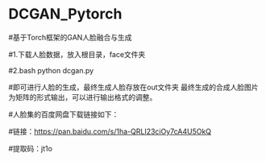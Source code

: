 # DCGAN_Pytorch

#基于Torch框架的GAN人脸融合与生成

#1.下载人脸数据，放入根目录，face文件夹

#2.bash
   python dcgan.py 

#即可进行人脸的生成，最终生成人脸存放在out文件夹
最终生成的合成人脸图片为矩阵的形式输出，可以进行输出格式的调整。

#人脸集的百度网盘下载链接如下：

#链接：https://pan.baidu.com/s/1ha-QRLI23ciOy7cA4U5OkQ 

#提取码：jt1o
